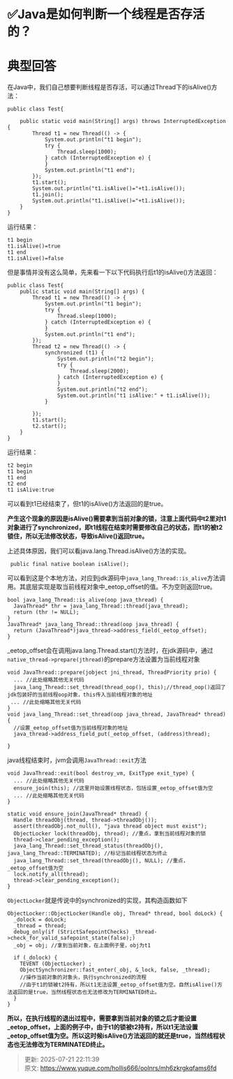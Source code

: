 # ✅Java是如何判断一个线程是否存活的？

# 典型回答
  
在Java中，我们自己想要判断线程是否存活，可以通过Thread下的isAlive()方法：



```plain
public class Test{

    public static void main(String[] args) throws InterruptedException {
        Thread t1 = new Thread(() -> {
            System.out.println("t1 begin");
            try {
                Thread.sleep(1000);
            } catch (InterruptedException e) {
            }
            System.out.println("t1 end");
        });
        t1.start();
        System.out.println("t1.isAlive()="+t1.isAlive());
        t1.join();
        System.out.println("t1.isAlive()="+t1.isAlive());
    }
}
```



运行结果：



```plain
t1 begin
t1.isAlive()=true
t1 end
t1.isAlive()=false
```



但是事情并没有这么简单，先来看一下以下代码执行后t1的isAlive()方法返回：



```plain
public class Test{
    public static void main(String[] args) {
        Thread t1 = new Thread(() -> {
            System.out.println("t1 begin");
            try {
                Thread.sleep(1000);
            } catch (InterruptedException e) {
            }
            System.out.println("t1 end");
        });
        Thread t2 = new Thread(() -> {
            synchronized (t1) {
                System.out.println("t2 begin");
                try {
                    Thread.sleep(2000);
                } catch (InterruptedException e) {
                }
                System.out.println("t2 end");
                System.out.println("t1 isAlive:" + t1.isAlive());
            }

        });
        t1.start();
        t2.start();
    }
}
```



运行结果：



```plain
t2 begin
t1 begin
t1 end
t2 end
t1 isAlive:true
```



可以看到t1已经结束了，但t1的isAlive()方法返回的是true。

  
**产生这个现象的原因是isAlive()需要拿到当前对象的锁，注意上面代码中t2里对t1对象进行了synchronized，即t1线程在结束时需要修改自己的状态，而t1的被t2锁住，所以无法修改状态，导致isAlive()返回true。**

  
上述具体原因，我们可以看java.lang.Thread.isAlive()方法的实现。



```plain
 public final native boolean isAlive();
```



可以看到这是个本地方法，对应到jdk源码中`java_lang_Thread::is_alive`方法调用。其底层实现是取当前线程对象中_eetop_offset的值。不为空则返回true。



```plain
bool java_lang_Thread::is_alive(oop java_thread) {
  JavaThread* thr = java_lang_Thread::thread(java_thread);
  return (thr != NULL);
}
JavaThread* java_lang_Thread::thread(oop java_thread) {
  return (JavaThread*)java_thread->address_field(_eetop_offset);
}
```



_eetop_offset会在调用java.lang.Thread.start()方法时，在jdk源码中，通过`native_thread->prepare(jthread)`的prepare方法设置为当前线程对象



```plain
void JavaThread::prepare(jobject jni_thread, ThreadPriority prio) {
  ... //此处缩略其他无关代码
  java_lang_Thread::set_thread(thread_oop(), this);//thread_oop()返回了jdk包装好的当前线程oop对象，this传入当前线程对象的地址
 ... //此处缩略其他无关代码
}
void java_lang_Thread::set_thread(oop java_thread, JavaThread* thread) {
  //设置_eetop_offset值为当前线程对象的地址
  java_thread->address_field_put(_eetop_offset, (address)thread); 
  
}
```



java线程结束时，jvm会调用`JavaThread::exit`方法



```plain
void JavaThread::exit(bool destroy_vm, ExitType exit_type) {
  ... //此处缩略其他无关代码
  ensure_join(this); //这里开始设置线程状态，包括设置_eetop_offset值为空
  ... //此处缩略其他无关代码
}

static void ensure_join(JavaThread* thread) {
  Handle threadObj(thread, thread->threadObj());
  assert(threadObj.not_null(), "java thread object must exist");
  ObjectLocker lock(threadObj, thread); //重点，拿到当前线程对象的锁
  thread->clear_pending_exception();
  java_lang_Thread::set_thread_status(threadObj(), java_lang_Thread::TERMINATED); //标记当前线程状态为终止
  java_lang_Thread::set_thread(threadObj(), NULL); //重点，_eetop_offset值为空
  lock.notify_all(thread);
  thread->clear_pending_exception();
}
```



`ObjectLocker`就是传说中的synchronized的实现，其构造函数如下



```plain
ObjectLocker::ObjectLocker(Handle obj, Thread* thread, bool doLock) {
  _dolock = doLock;
  _thread = thread;
  debug_only(if (StrictSafepointChecks) _thread->check_for_valid_safepoint_state(false);)
  _obj = obj; //拿到当前对象，在上面例子里，obj为t1

  if (_dolock) {
    TEVENT (ObjectLocker) ;
    ObjectSynchronizer::fast_enter(_obj, &_lock, false, _thread); 
    //操作当前对象的对象头，执行synchronized的流程
    //由于t1的锁被t2持有，所以t1无法设置_eetop_offset值为空。自然isAlive()方法返回的是true，当然线程状态也无法修改为TERMINATED终止。
  }
}
```



**所以，在执行线程的退出过程中，需要拿到当前对象的锁之后才能设置_eetop_offset，上面的例子中，由于t1的锁被t2持有，所以t1无法设置_eetop_offset值为空。所以这时候isAlive()方法返回的就还是true，当然线程状态也无法修改为TERMINATED终止。**





> 更新: 2025-07-21 22:11:39  
> 原文: <https://www.yuque.com/hollis666/oolnrs/mh6zkrgkqfams6fd>
